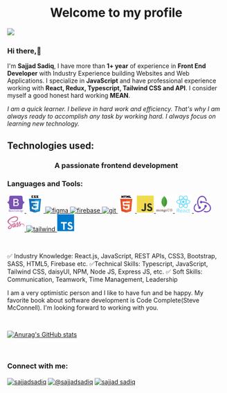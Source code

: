 ###  <h1 align="center" >Welcome to my profile</h1>
![](https://media-exp1.licdn.com/dms/image/D5616AQHA9Z8BURFEFQ/profile-displaybackgroundimage-shrink_350_1400/0/1666174659374?e=1672272000&v=beta&t=nKNhIWjA6Q25zdhlPwmtUvmf0hurWQM_Gxw28kaYoIU)



### Hi there,👋

I'm **Sajjad Sadiq**, I have more than **1+ year** of experience in **Front End Developer** with Industry Experience building Websites and Web Applications. I specialize in **JavaScript** and have professional experience working with **React, Redux, Typescript, Tailwind CSS and API**. I consider myself a good honest hard working **MEAN**. 
 
 
*I am a quick learner. I believe in hard work and efficiency. That's why I am always ready to accomplish any task by working hard. I always focus on learning new technology.*

Technologies used:
---------------------

<h3 align="center">A passionate frontend development</h3>

</p>

<h3 align="left">Languages and Tools:</h3>
<p align="left"> <a href="https://getbootstrap.com" target="_blank" rel="noreferrer"> 
 <img src="https://raw.githubusercontent.com/devicons/devicon/master/icons/bootstrap/bootstrap-plain-wordmark.svg" alt="bootstrap" width="40" height="40"/> </a> <a href="https://www.w3schools.com/css/" target="_blank" rel="noreferrer"> 
 <img src="https://raw.githubusercontent.com/devicons/devicon/master/icons/css3/css3-original-wordmark.svg" alt="css3" width="40" height="40"/> </a> <a href="https://www.figma.com/" target="_blank" rel="noreferrer"> 
 <img src="https://www.vectorlogo.zone/logos/figma/figma-icon.svg" alt="figma" width="40" height="40"/> </a> <a href="https://firebase.google.com/" target="_blank" rel="noreferrer"> 
 <img src="https://www.vectorlogo.zone/logos/firebase/firebase-icon.svg" alt="firebase" width="40" height="40"/> </a> <a href="https://git-scm.com/" target="_blank" rel="noreferrer"> 
 <img src="https://www.vectorlogo.zone/logos/git-scm/git-scm-icon.svg" alt="git" width="40" height="40"/> </a> <a href="https://www.w3.org/html/" target="_blank" rel="noreferrer"> 
 <img src="https://raw.githubusercontent.com/devicons/devicon/master/icons/html5/html5-original-wordmark.svg" alt="html5" width="40" height="40"/> </a> <a href="https://developer.mozilla.org/en-US/docs/Web/JavaScript" target="_blank" rel="noreferrer"> 
 <img src="https://raw.githubusercontent.com/devicons/devicon/master/icons/javascript/javascript-original.svg" alt="javascript" width="40" height="40"/> </a> <a href="https://www.mongodb.com/" target="_blank" rel="noreferrer"> 
 <img src="https://raw.githubusercontent.com/devicons/devicon/master/icons/mongodb/mongodb-original-wordmark.svg" alt="mongodb" width="40" height="40"/> </a> <a href="https://reactjs.org/" target="_blank" rel="noreferrer"> 
 <img src="https://raw.githubusercontent.com/devicons/devicon/master/icons/react/react-original-wordmark.svg" alt="react" width="40" height="40"/> </a> <a href="https://redux.js.org" target="_blank" rel="noreferrer"> 
 <img src="https://raw.githubusercontent.com/devicons/devicon/master/icons/redux/redux-original.svg" alt="redux" width="40" height="40"/> </a> <a href="https://sass-lang.com" target="_blank" rel="noreferrer"> <img src="https://raw.githubusercontent.com/devicons/devicon/master/icons/sass/sass-original.svg" alt="sass" width="40" height="40"/> </a> <a href="https://tailwindcss.com/" target="_blank" rel="noreferrer"> <img src="https://www.vectorlogo.zone/logos/tailwindcss/tailwindcss-icon.svg" alt="tailwind" width="40" height="40"/> </a> <a href="https://www.typescriptlang.org/" target="_blank" rel="noreferrer"> <img src="https://raw.githubusercontent.com/devicons/devicon/master/icons/typescript/typescript-original.svg" alt="typescript" width="40" height="40"/> </a> </p>

<br />

✅ Industry Knowledge: React.js, JavaScript, REST APIs, CSS3, Bootstrap, SASS, HTML5, Firebase etc.
✅Technical Skills: Typescript, JavaScript, Tailwind CSS, daisyUI, NPM, Node JS, Express JS, etc.
✅ Soft Skills: Communication, Teamwork, Time Management, Leadership


I am a very optimistic person and I like to have fun and be happy. My favorite book about software development is Code Complete(Steve McConnell). I'm looking forward to working with you.

<br />

[![Anurag's GitHub stats](https://github-readme-stats.vercel.app/api?username=sajjadsadiq)](https://github.com/anuraghazra/github-readme-stats)

<br/>

<h3 align="left">Connect with me:</h3>
<p align="left">
<a href="https://linkedin.com/in/sajjadsadiq" target="blank"><img align="center" src="https://raw.githubusercontent.com/rahuldkjain/github-profile-readme-generator/master/src/images/icons/Social/linked-in-alt.svg" alt="sajjadsadiq" height="30" width="40" /></a>
<a href="https://medium.com/@sajjadsadiq" target="blank"><img align="center" src="https://raw.githubusercontent.com/rahuldkjain/github-profile-readme-generator/master/src/images/icons/Social/medium.svg" alt="@sajjadsadiq" height="30" width="40" /></a>
<a href="https://www.youtube.com/c/sajjad sadiq" target="blank"><img align="center" src="https://raw.githubusercontent.com/rahuldkjain/github-profile-readme-generator/master/src/images/icons/Social/youtube.svg" alt="sajjad sadiq" height="30" width="40" /></a>
</p>
